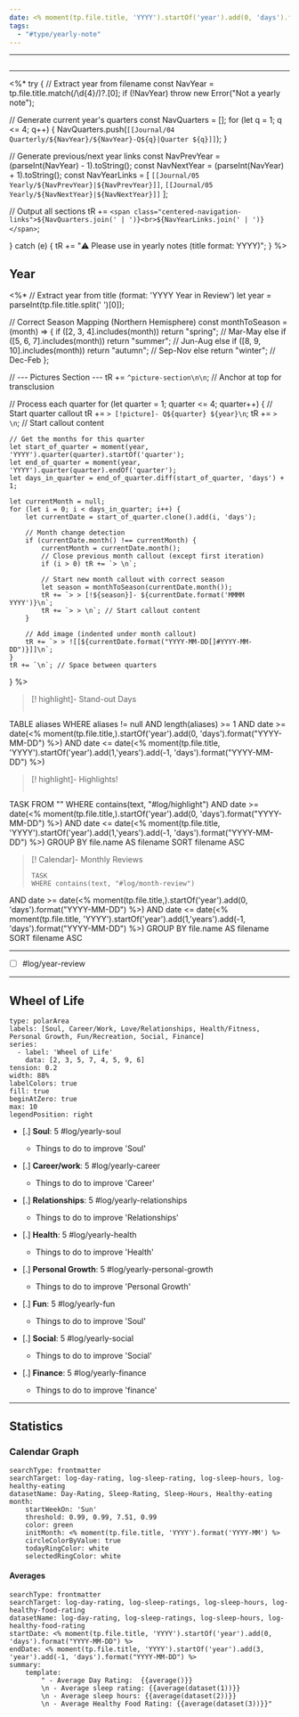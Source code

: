 ```yaml
---
date: <% moment(tp.file.title, 'YYYY').startOf('year').add(0, 'days').format("YYYY-MM-DD") %>
tags:
  - "#type/yearly-note"
---
```


---
```calendar-nav
```
---

<%*
try {
  // Extract year from filename
  const NavYear = tp.file.title.match(/\d{4}/)?.[0];
  if (!NavYear) throw new Error("Not a yearly note");
  
  // Generate current year's quarters
  const NavQuarters = [];
  for (let q = 1; q <= 4; q++) {
    NavQuarters.push(`[[Journal/04 Quarterly/${NavYear}/${NavYear}-Q${q}|Quarter ${q}]]`);
  }

  // Generate previous/next year links
  const NavPrevYear = (parseInt(NavYear) - 1).toString();
  const NavNextYear = (parseInt(NavYear) + 1).toString();
  const NavYearLinks = [
    `[[Journal/05 Yearly/${NavPrevYear}|${NavPrevYear}]]`,
    `[[Journal/05 Yearly/${NavNextYear}|${NavNextYear}]]`
  ];

  // Output all sections
  tR += `<span class="centered-navigation-links">${NavQuarters.join(' | ')}<br>${NavYearLinks.join(' | ')}</span>`;
  
} catch (e) {
  tR += "⚠️ Please use in yearly notes (title format: YYYY)";
}
%>




## Year

<%*
// Extract year from title (format: 'YYYY Year in Review')
let year = parseInt(tp.file.title.split(' ')[0]);

// Correct Season Mapping (Northern Hemisphere)
const monthToSeason = (month) => {
    if ([2, 3, 4].includes(month)) return "spring";    // Mar-May
    else if ([5, 6, 7].includes(month)) return "summer";  // Jun-Aug
    else if ([8, 9, 10].includes(month)) return "autumn";  // Sep-Nov
    else return "winter";  // Dec-Feb
};

// --- Pictures Section ---
tR += `^picture-section\n\n`; // Anchor at top for transclusion

// Process each quarter
for (let quarter = 1; quarter <= 4; quarter++) {
    // Start quarter callout
    tR += `> [!picture]- Q${quarter} ${year}\n`;
    tR += `> \n`; // Start callout content
    
    // Get the months for this quarter
    let start_of_quarter = moment(year, 'YYYY').quarter(quarter).startOf('quarter');
    let end_of_quarter = moment(year, 'YYYY').quarter(quarter).endOf('quarter');
    let days_in_quarter = end_of_quarter.diff(start_of_quarter, 'days') + 1;
    
    let currentMonth = null;
    for (let i = 0; i < days_in_quarter; i++) {
        let currentDate = start_of_quarter.clone().add(i, 'days');
        
        // Month change detection
        if (currentDate.month() !== currentMonth) {
            currentMonth = currentDate.month();
            // Close previous month callout (except first iteration)
            if (i > 0) tR += `> \n`; 
            
            // Start new month callout with correct season
            let season = monthToSeason(currentDate.month());
            tR += `> > [!${season}]- ${currentDate.format('MMMM YYYY')}\n`;
            tR += `> > \n`; // Start callout content
        }
        
        // Add image (indented under month callout)
        tR += `> > ![[${currentDate.format("YYYY-MM-DD[]#YYYY-MM-DD")}]]\n`;
    }
    tR += `\n`; // Space between quarters
}
%>

> [! highlight]- Stand-out Days
> ``` dataview
TABLE aliases
WHERE aliases != null
AND length(aliases) >= 1
AND date >= date(<% moment(tp.file.title,).startOf('year').add(0, 'days').format("YYYY-MM-DD") %>)
AND date <= date(<% moment(tp.file.title, 'YYYY').startOf('year').add(1,'years').add(-1, 'days').format("YYYY-MM-DD") %>)

> [! highlight]- Highlights!
> ```dataview
TASK
FROM ""
WHERE contains(text, "#log/highlight")
AND date >= date(<% moment(tp.file.title,).startOf('year').add(0, 'days').format("YYYY-MM-DD") %>)
AND date <= date(<% moment(tp.file.title, 'YYYY').startOf('year').add(1,'years').add(-1, 'days').format("YYYY-MM-DD") %>)
GROUP BY file.name AS filename
SORT filename ASC

> [! Calendar]- Monthly Reviews
> ```dataview
> TASK
> WHERE contains(text, "#log/month-review")
AND date >= date(<% moment(tp.file.title,).startOf('year').add(0, 'days').format("YYYY-MM-DD") %>)
AND date <= date(<% moment(tp.file.title, 'YYYY').startOf('year').add(1,'years').add(-1, 'days').format("YYYY-MM-DD") %>)
GROUP BY file.name AS filename
SORT filename ASC

---
- [ ] #log/year-review


---
## Wheel of Life

```chart
type: polarArea
labels: [Soul, Career/Work, Love/Relationships, Health/Fitness, Personal Growth, Fun/Recreation, Social, Finance]
series:
  - label: 'Wheel of Life'
    data: [2, 3, 5, 7, 4, 5, 9, 6]
tension: 0.2
width: 88%
labelColors: true
fill: true
beginAtZero: true
max: 10
legendPosition: right
```

- [.] **Soul**: 5 #log/yearly-soul 
	- Things to do to improve 'Soul'

- [.] **Career/work**: 5 #log/yearly-career
	- Things to do to improve 'Career'

- [.] **Relationships**: 5 #log/yearly-relationships 
	- Things to do to improve 'Relationships'

- [.] **Health**: 5 #log/yearly-health 
	- Things to do to improve 'Health'

- [.] **Personal Growth**: 5 #log/yearly-personal-growth 
	- Things to do to improve 'Personal Growth'

- [.] **Fun**: 5 #log/yearly-fun 
	- Things to do to improve 'Soul'

- [.] **Social**: 5 #log/yearly-social 
	- Things to do to improve 'Social'

- [.] **Finance**: 5 #log/yearly-finance 
	- Things to do to improve 'finance'

---
## Statistics
### Calendar Graph
```tracker
searchType: frontmatter
searchTarget: log-day-rating, log-sleep-rating, log-sleep-hours, log-healthy-eating
datasetName: Day-Rating, Sleep-Rating, Sleep-Hours, Healthy-eating
month:
    startWeekOn: 'Sun'
    threshold: 0.99, 0.99, 7.51, 0.99
    color: green
    initMonth: <% moment(tp.file.title, 'YYYY').format('YYYY-MM') %>
    circleColorByValue: true
    todayRingColor: white
    selectedRingColor: white
```

#### Averages

```tracker
searchType: frontmatter 
searchTarget: log-day-rating, log-sleep-ratings, log-sleep-hours, log-healthy-food-rating 
datasetName: log-day-rating, log-sleep-ratings, log-sleep-hours, log-healthy-food-rating 
startDate: <% moment(tp.file.title, 'YYYY').startOf('year').add(0, 'days').format("YYYY-MM-DD") %>
endDate: <% moment(tp.file.title, 'YYYY').startOf('year').add(3, 'year').add(-1, 'days').format("YYYY-MM-DD") %>
summary: 
	template: 
		" - Average Day Rating:  {{average()}} 
		\n - Average sleep rating: {{average(dataset(1))}} 
		\n - Average sleep hours: {{average(dataset(2))}} 
		\n - Average Healthy Food Rating: {{average(dataset(3))}}"
```